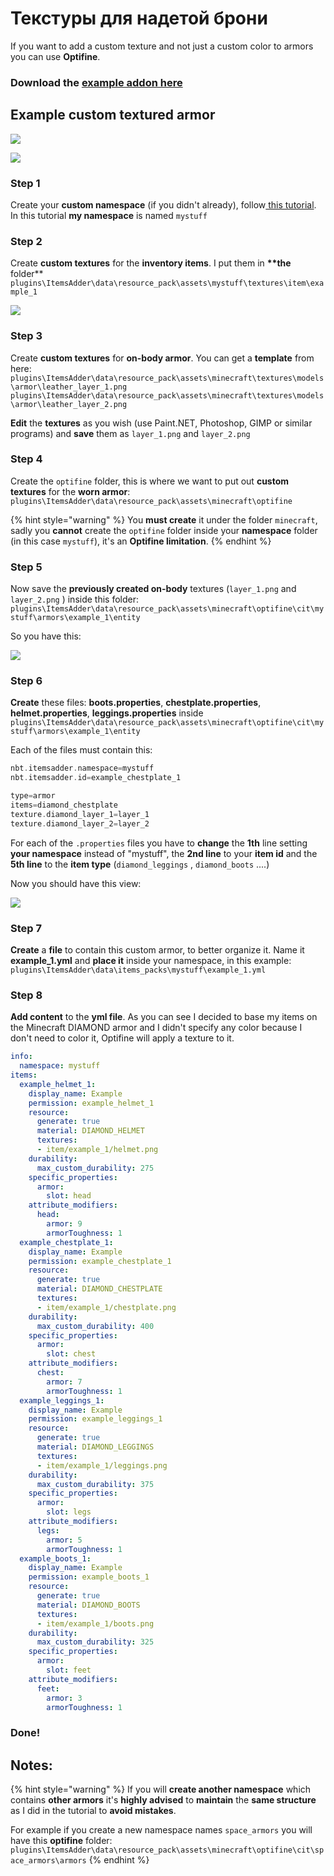 # Текстуры для надетой брони

If you want to add a custom texture and not just a custom color to armors you can use **Optifine**.

### Download the [example addon here](https://www.spigotmc.org/resources/optifine-example-custom-textured-armor-itemsadder-addon.87846/)

## Example custom textured armor

![](../../../.gitbook/assets/image%20%2823%29.png)

![](../../../.gitbook/assets/image%20%2825%29.png)

### Step 1

Create your **custom namespace** \(if you didn't already\), follow[ this tutorial](../beginners/creating-your-namespace.md).  
In this tutorial **my namespace** is named `mystuff`

### Step 2

Create **custom textures** for the **inventory items**. I put them in **\*\*the** folder\*\* `plugins\ItemsAdder\data\resource_pack\assets\mystuff\textures\item\example_1`

![](../../../.gitbook/assets/image%20%2821%29.png)

### Step 3

Create **custom textures** for **on-body armor**. You can get a **template** from here:  
`plugins\ItemsAdder\data\resource_pack\assets\minecraft\textures\models\armor\leather_layer_1.png`  
`plugins\ItemsAdder\data\resource_pack\assets\minecraft\textures\models\armor\leather_layer_2.png`

**Edit** the **textures** as you wish \(use Paint.NET, Photoshop, GIMP or similar programs\) and **save** them as `layer_1.png` and `layer_2.png`

### Step 4

Create the `optifine` folder, this is where we want to put out **custom textures** for the **worn armor**: `plugins\ItemsAdder\data\resource_pack\assets\minecraft\optifine`

{% hint style="warning" %}
You **must create** it under the folder `minecraft`, sadly you **cannot** create the `optifine` folder inside your **namespace** folder \(in this case `mystuff`\), it's an **Optifine limitation**.
{% endhint %}

### Step 5

Now save the **previously created on-body** textures \(`layer_1.png` and `layer_2.png` \) inside this folder: `plugins\ItemsAdder\data\resource_pack\assets\minecraft\optifine\cit\mystuff\armors\example_1\entity`

So you have this:

![](../../../.gitbook/assets/image%20%2824%29.png)

### Step 6

**Create** these files: **boots.properties**, **chestplate.properties**, **helmet.properties**, **leggings.properties** inside `plugins\ItemsAdder\data\resource_pack\assets\minecraft\optifine\cit\mystuff\armors\example_1\entity`

Each of the files must contain this:

```elixir
nbt.itemsadder.namespace=mystuff
nbt.itemsadder.id=example_chestplate_1

type=armor
items=diamond_chestplate
texture.diamond_layer_1=layer_1
texture.diamond_layer_2=layer_2
```

For each of the `.properties` files you have to **change** the **1th** line setting **your namespace** instead of "mystuff", the **2nd line** to your **item id** and the **5th line** to the **item type** \(`diamond_leggings` , `diamond_boots` ....\)

Now you should have this view:

![](../../../.gitbook/assets/image%20%2826%29.png)

### Step 7

**Create** a **file** to contain this custom armor, to better organize it. Name it **example\_1.yml** and **place it** inside your namespace, in this example: `plugins\ItemsAdder\data\items_packs\mystuff\example_1.yml`

### Step 8

**Add content** to the **yml file**. As you can see I decided to base my items on the Minecraft DIAMOND armor and I didn't specify any color because I don't need to color it, Optifine will apply a texture to it.

```yaml
info:
  namespace: mystuff
items:
  example_helmet_1:
    display_name: Example
    permission: example_helmet_1
    resource:
      generate: true
      material: DIAMOND_HELMET
      textures:
      - item/example_1/helmet.png
    durability:
      max_custom_durability: 275
    specific_properties:
      armor:
        slot: head
    attribute_modifiers:
      head:
        armor: 9
        armorToughness: 1
  example_chestplate_1:
    display_name: Example
    permission: example_chestplate_1
    resource:
      generate: true
      material: DIAMOND_CHESTPLATE
      textures:
      - item/example_1/chestplate.png
    durability:
      max_custom_durability: 400
    specific_properties:
      armor:
        slot: chest
    attribute_modifiers:
      chest:
        armor: 7
        armorToughness: 1
  example_leggings_1:
    display_name: Example
    permission: example_leggings_1
    resource:
      generate: true
      material: DIAMOND_LEGGINGS
      textures:
      - item/example_1/leggings.png
    durability:
      max_custom_durability: 375
    specific_properties:
      armor:
        slot: legs
    attribute_modifiers:
      legs:
        armor: 5
        armorToughness: 1
  example_boots_1:
    display_name: Example
    permission: example_boots_1
    resource:
      generate: true
      material: DIAMOND_BOOTS
      textures:
      - item/example_1/boots.png
    durability:
      max_custom_durability: 325
    specific_properties:
      armor:
        slot: feet
    attribute_modifiers:
      feet:
        armor: 3
        armorToughness: 1
```

### Done!

## Notes:

{% hint style="warning" %}
If you will **create another namespace** which contains **other armors** it's **highly advised** to **maintain** the **same structure** as I did in the tutorial to **avoid mistakes**.

For example if you create a new namespace names `space_armors` you will have this **optifine** folder: `plugins\ItemsAdder\data\resource_pack\assets\minecraft\optifine\cit\space_armors\armors`
{% endhint %}

